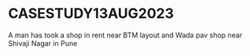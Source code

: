 # CASESTUDY13AUG2023
A man has took a shop in rent near BTM layout and Wada pav shop near Shivaji Nagar in Pune
